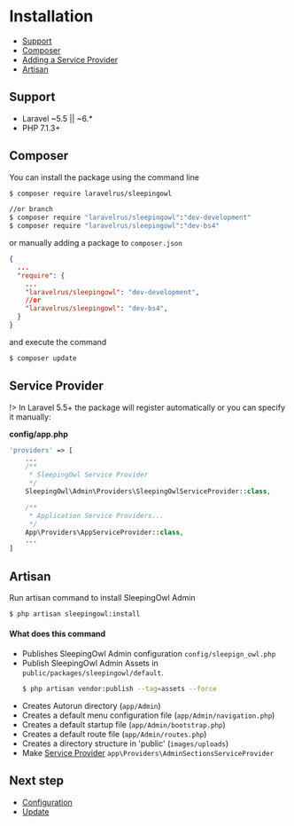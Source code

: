 # Installation

 - [Support](#support)
 - [Composer](#composer)
 - [Adding a Service Provider](#service-provider)
 - [Artisan](#artisan)


<a name="support"></a>
## Support
- Laravel ~5.5 || ~6.*
- PHP 7.1.3+


<a name="composer"></a>
## Composer
You can install the package using the command line

```bash
$ composer require laravelrus/sleepingowl

//or branch
$ composer require "laravelrus/sleepingowl":"dev-development"
$ composer require "laravelrus/sleepingowl":"dev-bs4"
```


or manually adding a package to `composer.json`

```json
{
  ...
  "require": {
    ...
    "laravelrus/sleepingowl": "dev-development",
    //or
    "laravelrus/sleepingowl": "dev-bs4",
  }
}
```
and execute the command

```bash
$ composer update
```

<a name="service-provider"></a>
## Service Provider
!> In Laravel 5.5+ the package will register automatically or you can specify it manually:

**config/app.php**
```php
'providers' => [
    ...
    /**
     * SleepingOwl Service Provider
     */
    SleepingOwl\Admin\Providers\SleepingOwlServiceProvider::class,

    /**
     * Application Service Providers...
     */
    App\Providers\AppServiceProvider::class,
    ...
]
```

<a name="artisan"></a>
## Artisan

Run artisan command to install SleepingOwl Admin

```bash
$ php artisan sleepingowl:install
```

#### What does this command
- Publishes SleepingOwl Admin configuration `config/sleepign_owl.php`
- Publish SleepingOwl Admin Assets in `public/packages/sleepingowl/default`.
  ```bash
  $ php artisan vendor:publish --tag=assets --force
  ```
- Creates Autorun directory (`app/Admin`)
- Creates a default menu configuration file (`app/Admin/navigation.php`)
- Creates a default startup file (`app/Admin/bootstrap.php`)
- Creates a default route file (`app/Admin/routes.php`)
- Creates a directory structure in 'public' (`images/uploads`)
- Make [Service Provider](model_configuration_section) `app\Providers\AdminSectionsServiceProvider`

<a name="what-next"></a>
## Next step

- [Configuration](configuration)
- [Update](update)
